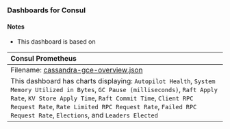 ### Dashboards for Consul

#### Notes

- This dashboard is based on 

|Consul Prometheus|
|:------------------|
|Filename: [cassandra-gce-overview.json](cassandra-gce-overview.json)|
|This dashboard has charts displaying: `Autopilot Health`, `System Memory Utilized in Bytes`, `GC Pause (milliseconds)`, `Raft Apply Rate`, `KV Store Apply Time`, `Raft Commit Time`, `Client RPC Request Rate`, `Rate Limited RPC Request Rate`, `Failed RPC Request Rate`, `Elections`, and `Leaders Elected` |
